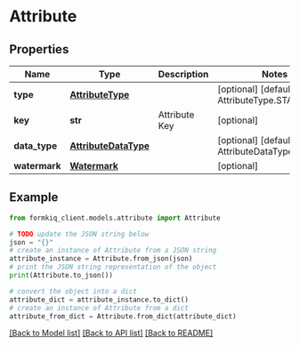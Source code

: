 # Attribute


## Properties

Name | Type | Description | Notes
------------ | ------------- | ------------- | -------------
**type** | [**AttributeType**](AttributeType.md) |  | [optional] [default to AttributeType.STANDARD]
**key** | **str** | Attribute Key | [optional] 
**data_type** | [**AttributeDataType**](AttributeDataType.md) |  | [optional] [default to AttributeDataType.STRING]
**watermark** | [**Watermark**](Watermark.md) |  | [optional] 

## Example

```python
from formkiq_client.models.attribute import Attribute

# TODO update the JSON string below
json = "{}"
# create an instance of Attribute from a JSON string
attribute_instance = Attribute.from_json(json)
# print the JSON string representation of the object
print(Attribute.to_json())

# convert the object into a dict
attribute_dict = attribute_instance.to_dict()
# create an instance of Attribute from a dict
attribute_from_dict = Attribute.from_dict(attribute_dict)
```
[[Back to Model list]](../README.md#documentation-for-models) [[Back to API list]](../README.md#documentation-for-api-endpoints) [[Back to README]](../README.md)


